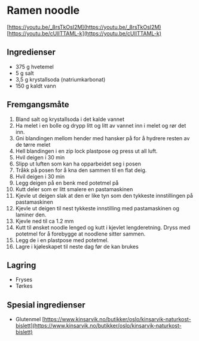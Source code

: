 # Ramen noodle

[https://youtu.be/_8rsTkOsI2M](https://youtu.be/_8rsTkOsI2M)
[https://youtu.be/cUlITTAML-k](https://youtu.be/cUlITTAML-k)

## Ingredienser

- 375 g hvetemel
- 5 g salt
- 3,5 g krystallsoda (natriumkarbonat)
- 150 g kaldt vann

## Fremgangsmåte

1. Bland salt og krystallsoda i det kalde vannet
1. Ha melet i en bolle og drypp litt og litt av vannet inn i melet og rør det inn.
1. Gni blandingen mellom hender med hansker på for å hydrere resten av de tørre melet
1. Hell blandingen i en zip lock plastpose og press ut all luft.
1. Hvil deigen i 30 min
1. Slipp ut luften som kan ha opparbeidet seg i posen
1. Tråkk på posen for å kna den sammen til en flat deig.
1. Hvil deigen i 30 min
1. Legg deigen på en benk med potetmel på
1. Kutt deler som er litt smalere en pastamaskinen
1. Kjevle ut deigen slak at den er like tyn som den tykkeste innstillingen på pastamaskinen
1. Kjevle ut deigen til nest tykkeste innstilling med pastamaskinen og laminer den.
1. Kjevle ned til ca 1.2 mm
1. Kutt til ønsket noodle lenged og kutt i kjevlet lengderetning. Dryss med potetmel for å forebygge at noodlene sitter sammen.
1. Legg de i en plastpose med potetmel.
1. Lagre i kjøleskapet til neste dag før de kan brukes

## Lagring

- Fryses
- Tørkes

## Spesial ingredienser

- Glutenmel [https://www.kinsarvik.no/butikker/oslo/kinsarvik-naturkost-bislett](https://www.kinsarvik.no/butikker/oslo/kinsarvik-naturkost-bislett)
